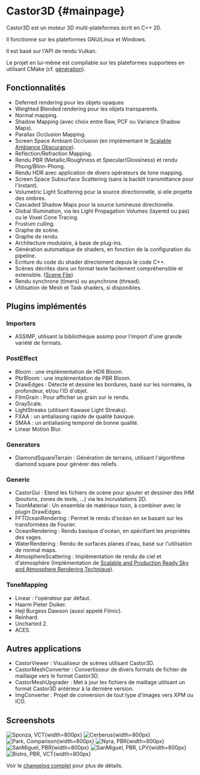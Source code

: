 Castor3D	{#mainpage}
========

Castor3D est un moteur 3D multi-plateformes écrit en C++ 20.

Il fonctionne sur les plateformes GNU/Linux et Windows.

Il est basé sur l'API de rendu Vulkan.

Le projet en lui-même est compilable sur les plateformes supportées en utilisant CMake (cf. [génération](Build-French.md)).

## Fonctionnalités

- Deferred rendering pour les objets opaques
- Weighted Blended rendering pour les objets transparents.
- Normal mapping.
- Shadow Mapping (avec choix entre Raw, PCF ou Variance Shadow Maps).
- Parallax Occlusion Mapping.
- Screen Space Ambiant Occlusion (en implémentant le [Scalable Ambiance Obscurance](https://casual-effects.com/research/McGuire2012SAO/index.html)).
- Reflection/Refraction Mapping.
- Rendu PBR (Metallic/Roughness et Specular/Glossiness) et rendu Phong/Blinn-Phong.
- Rendu HDR avec application de divers opérateurs de tone mapping.
- Screen Space Subsurface Scattering (sans la backlit transmittance pour l'instant).
- Volumetric Light Scattering pour la source directionnelle, si elle projette des ombres.
- Cascaded Shadow Maps pour la source lumineuse directionelle.
- Global Illumination, via les Light Propagation Volumes (layered ou pas) ou le Voxel Cone Tracing.
- Frustum culling.
- Graphe de scène.
- Graphe de rendu.
- Architecture modulaire, à base de plug-ins.
- Génération automatique de shaders, en fonction de la configuration du pipeline.
- Ecriture du code du shader directement depuis le code C++.
- Scènes décrites dans un format texte facilement compréhensible et extensible. ([Scene File](SceneFile-French.md))
- Rendu synchrone (timers) ou asynchrone (thread).
- Utilisation de Mesh et Task shaders, si disponibles.

## Plugins implémentés

### Importers
- ASSIMP, utilisant la bibliothèque assimp pour l'import d'une grande variété de formats.

### PostEffect
- Bloom : une implémentation de HDR Bloom.
- PbrBloom : une implémentation de PBR Bloom.
- DrawEdges : Détecte et dessine les bordures, basé sur les normales, la profondeur, et/ou l'ID d'objet.
- FilmGrain : Pour afficher un grain sur le rendu.
- GrayScale.
- LightStreaks (utilisant Kawase Light Streaks).
- FXAA : un antialiasing rapide de qualité basique.
- SMAA : un antialiasing temporel de bonne qualité.
- Linear Motion Blur.

### Generators
- DiamondSquareTerrain : Génération de terrains, utilisant l'algorithme diamond square pour générer des reliefs.

### Generic
- CastorGui : Etend les fichiers de scène pour ajouter et dessiner des IHM (boutons, zones de texte, ...) via les incrustations 2D.
- ToonMaterial : Un ensemble de matériaux toon, à combiner avec le plugin DrawEdges.
- FFTOceanRendering : Permet le rendu d'océan en se basant sur les transformées de Fourier.
- OceanRendering : Rendu basique d'océan, en spécifiant les propriétés des vages.
- WaterRendering : Rendu de surfaces planes d'eau, basé sur l'utilisation de normal maps.
- AtmosphereScattering : Implémentation de rendu de ciel et d'atmosphère (Implémentation de [Scalable and Production Ready Sky and Atmosphere Rendering Technique](https://sebh.github.io/publications/egsr2020.pdf)).

### ToneMapping
- Linear : l'opérateur par défaut.
- Haarm Pieter Duiker.
- Hejl Burgess Dawson (aussi appelé Filmic).
- Reinhard.
- Uncharted 2.
- ACES.

## Autres applications

- CastorViewer : Visualiseur de scènes utilisant Castor3D.
- CastorMeshConverter : Convertisseur de divers formats de fichier de maillaige vers le format Castor3D.
- CastorMeshUpgrader : Met à jour les fichiers de maillage utilisant un format Castor3D antérieur à la dernière version.
- ImgConverter : Projet de conversion de tout type d'images vers XPM ou ICO.

## Screenshots

![Sponza, VCT](http://dragonjoker.github.io/Castor3D/img/Sponza-PBR-VCT-Small.png){width=800px}
![Cerberus](http://dragonjoker.github.io/Castor3D/img/Cerberus-PBR-Small.png){width=800px}
![Park, Comparison](http://dragonjoker.github.io/Castor3D/img/Park-Small.png){width=800px}
![Nyra, PBR](http://dragonjoker.github.io/Castor3D/img/Nyra-PBR-MR-Small.png){width=800px}
![SanMiguel, PBR](http://dragonjoker.github.io/Castor3D/img/SanMiguel-PBR-SG-Small.png){width=800px}
![SanMiguel, PBR, LPV](http://dragonjoker.github.io/Castor3D/img/SanMiguel-PBR-SG-LPV-Small.png){width=800px}
![Bistro, PBR, VCT](http://dragonjoker.github.io/Castor3D/img/Bistro-PBR-VCT-Small.png){width=800px}

Voir le [changelog complet](ChangeLog-French.md) pour plus de détails.
